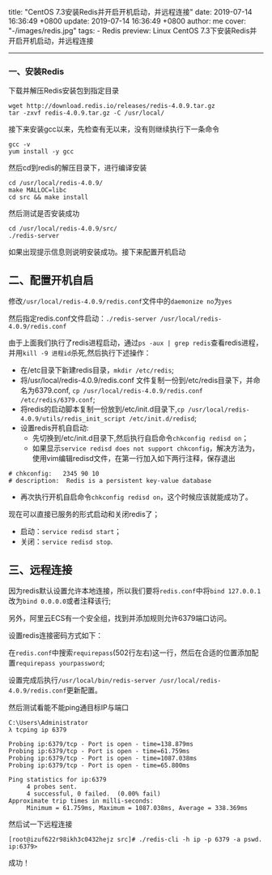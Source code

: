 title: "CentOS 7.3安装Redis并开启开机启动，并远程连接"
date: 2019-07-14 16:36:49 +0800
update: 2019-07-14 16:36:49 +0800
author: me
cover: "-/images/redis.jpg"
tags:
    - Redis
preview: Linux CentOS 7.3下安装Redis并开启开机启动，并远程连接

---

### 一、安装Redis

下载并解压Redis安装包到指定目录

```
wget http://download.redis.io/releases/redis-4.0.9.tar.gz  
tar -zxvf redis-4.0.9.tar.gz -C /usr/local/
```

接下来安装gcc以来，先检查有无以来，没有则继续执行下一条命令

```
gcc -v
yum install -y gcc
```

然后cd到redis的解压目录下，进行编译安装

```
cd /usr/local/redis-4.0.9/
make MALLOC=libc
cd src && make install
```

然后测试是否安装成功

```
cd /usr/local/redis-4.0.9/src/
./redis-server
```
如果出现提示信息则说明安装成功。接下来配置开机启动

## 二、配置开机自启

修改`/usr/local/redis-4.0.9/redis.conf`文件中的`daemonize no`为`yes`

然后指定redis.conf文件启动：`./redis-server /usr/local/redis-4.0.9/redis.conf`

由于上面我们执行了redis进程启动，通过`ps -aux | grep redis`查看redis进程，并用`kill -9 进程id`杀死,然后执行下述操作：

+ 在/etc目录下新建redis目录，`mkdir /etc/redis`;
+ 将/usr/local/redis-4.0.9/redis.conf 文件复制一份到/etc/redis目录下，并命名为6379.conf, `cp /usr/local/redis-4.0.9/redis.conf /etc/redis/6379.conf`;
+ 将redis的启动脚本复制一份放到/etc/init.d目录下,`cp /usr/local/redis-4.0.9/utils/redis_init_script /etc/init.d/redisd`;
+ 设置redis开机自启动:
  + 先切换到/etc/init.d目录下,然后执行自启命令`chkconfig redisd on`；
  + 如果显示`service redisd does not support chkconfig`，解决方法为，使用vim编辑redisd文件，在第一行加入如下两行注释，保存退出
```
# chkconfig:   2345 90 10
# description:  Redis is a persistent key-value database
```
  + 再次执行开机自启命令`chkconfig redisd on`，这个时候应该就能成功了。

现在可以直接已服务的形式启动和关闭redis了；

+ 启动：`service redisd start`；
+ 关闭：`service redisd stop`.

## 三、远程连接

因为redis默认设置允许本地连接，所以我们要将`redis.conf`中将`bind 127.0.0.1`改为`bind 0.0.0.0`或者注释该行;

另外，阿里云ECS有一个安全组，找到并添加规则允许6379端口访问。

设置redis连接密码方式如下：

在`redis.conf`中搜索`requirepass`(502行左右)这一行，然后在合适的位置添加配置`requirepass yourpassword`;

设置完成后执行`/usr/local/bin/redis-server /usr/local/redis-4.0.9/redis.conf`更新配置。

然后测试看能不能ping通目标IP与端口

```
C:\Users\Administrator
λ tcping ip 6379

Probing ip:6379/tcp - Port is open - time=138.879ms
Probing ip:6379/tcp - Port is open - time=61.759ms
Probing ip:6379/tcp - Port is open - time=1087.038ms
Probing ip:6379/tcp - Port is open - time=65.800ms

Ping statistics for ip:6379
     4 probes sent.
     4 successful, 0 failed.  (0.00% fail)
Approximate trip times in milli-seconds:
     Minimum = 61.759ms, Maximum = 1087.038ms, Average = 338.369ms
```

然后试一下远程连接

```
[root@izuf622r98ikh3c0432hejz src]# ./redis-cli -h ip -p 6379 -a pswd.
ip:6379>
```

成功！
